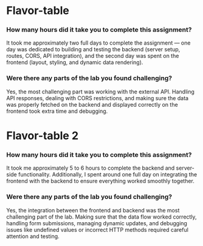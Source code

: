 # Flavor-table


### How many hours did it take you to complete this assignment?

<p>It took me approximately two full days to complete the assignment — one day was dedicated to building and testing the backend (server setup, routes, CORS, API integration), and the second day was spent on the frontend (layout, styling, and dynamic data rendering).</p>

### Were there any parts of the lab you found challenging?
<p>Yes, the most challenging part was working with the external API. Handling API responses, dealing with CORS restrictions, and making sure the data was properly fetched on the backend and displayed correctly on the frontend took extra time and debugging.</p>


# Flavor-table 2 

### How many hours did it take you to complete this assignment?

<p>It took me approximately 5 to 6 hours to complete the backend and server-side functionality. Additionally, I spent around one full day on integrating the frontend with the backend to ensure everything worked smoothly together.</p>

### Were there any parts of the lab you found challenging?

<p>Yes, the integration between the frontend and backend was the most challenging part of the lab. Making sure that the data flow worked correctly, handling form submissions, managing dynamic updates, and debugging issues like undefined values or incorrect HTTP methods required careful attention and testing.</p>